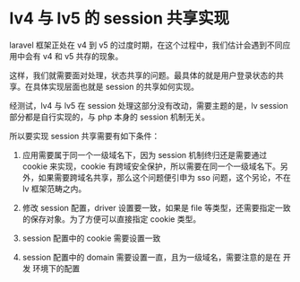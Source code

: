 # lv4 与 lv5 的 session 共享实现

laravel 框架正处在 v4 到 v5 的过度时期，在这个过程中，我们估计会遇到不同应用中会有 v4 和 v5 共存的现象。

这样，我们就需要面对处理，状态共享的问题。最具体的就是用户登录状态的共享。在具体实现层面也就是 session 的共享如何实现。

经测试，lv4 与 lv5 在 session 处理这部分没有改动，需要主题的是，lv session 部分都是自行实现的，与 php 本身的 session 机制无关。

所以要实现 session 共享需要有如下条件：

1. 应用需要属于同一个一级域名下，因为 session 机制终归还是需要通过 cookie 来实现，cookie 有跨域安全保护，所以需要在同一个一级域名下。另外，如果需要跨域名共享，那么这个问题便引申为 sso 问题，这个另论，不在 lv 框架范畴之内。


2. 修改 session 配置，driver 设置要一致，如果是 file 等类型，还需要指定一致的保存对象。为了方便可以直接指定 cookie 类型。

3. session 配置中的 cookie 需要设置一致

4. session 配置中的 domain 需要设置一直，且为一级域名，需要注意的是在 开发 环境下的配置